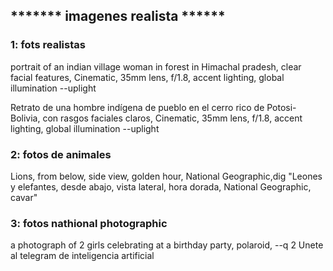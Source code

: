 ## ******* imagenes realista ******
### 1: fots realistas
portrait of an indian village woman in forest in Himachal pradesh, clear facial features, Cinematic, 35mm lens, f/1.8, accent lighting, global illumination --uplight 

Retrato de una hombre indígena de pueblo en el cerro rico de Potosi-Bolivia, con rasgos faciales claros, Cinematic, 35mm lens, f/1.8, accent lighting, global illumination --uplight 
### 2: fotos de animales
Lions, from below, side view, golden hour, National Geographic,dig 
"Leones y elefantes, desde abajo, vista lateral, hora dorada, National Geographic, cavar"
### 3: fotos nathional photographic
a photograph of 2 girls celebrating at a birthday party, polaroid, --q 2 Unete al telegram de inteligencia artificial